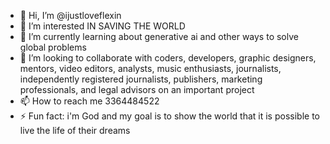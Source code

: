 - 👋 Hi, I’m @ijustloveflexin
- 👀 I’m interested IN SAVING THE WORLD
- 🌱 I’m currently learning about generative ai and other ways to solve global problems
- 💞️ I’m looking to collaborate with coders, developers, graphic designers, mentors, video editors, analysts, music enthusiasts, journalists, independently registered journalists, publishers, marketing professionals, and legal advisors on an important project  
- 📫 How to reach me 3364484522 
- ⚡ Fun fact: i'm God and my goal is to show the world that it is possible to live the life of their dreams 

<!---
ijustloveflexin/ijustloveflexin is a ✨ special ✨ repository because its `README.md` (this file) appears on your GitHub profile.
You can click the Preview link to take a look at your changes.
--->
